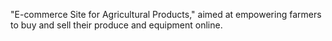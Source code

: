 "E-commerce Site for Agricultural Products," aimed at empowering farmers to buy and sell their produce and equipment online.
